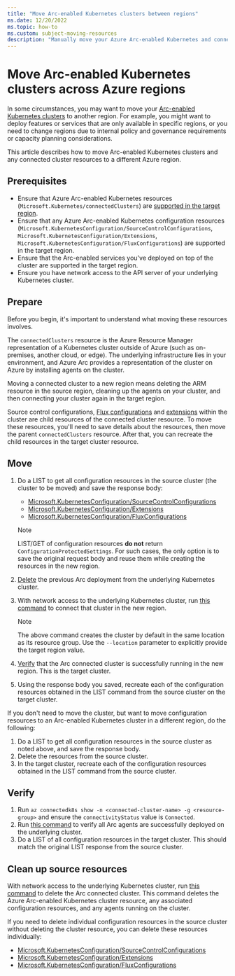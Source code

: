 ```yaml
---
title: "Move Arc-enabled Kubernetes clusters between regions"
ms.date: 12/20/2022
ms.topic: how-to
ms.custom: subject-moving-resources
description: "Manually move your Azure Arc-enabled Kubernetes and connected cluster resources between regions."
---
```


# Move Arc-enabled Kubernetes clusters across Azure regions

In some circumstances, you may want to move your [Arc-enabled Kubernetes clusters](overview.md) to another region. For example, you might want to deploy features or services that are only available in specific regions, or you need to change regions due to internal policy and governance requirements or capacity planning considerations.

This article describes how to move Arc-enabled Kubernetes clusters and any connected cluster resources to a different Azure region.

## Prerequisites

- Ensure that Azure Arc-enabled Kubernetes resources (`Microsoft.Kubernetes/connectedClusters`) are [supported in the target region](https://azure.microsoft.com/explore/global-infrastructure/products-by-region/?products=azure-arc).
- Ensure that any Azure Arc-enabled Kubernetes configuration resources (`Microsoft.KubernetesConfiguration/SourceControlConfigurations`, `Microsoft.KubernetesConfiguration/Extensions`, `Microsoft.KubernetesConfiguration/FluxConfigurations`) are supported in the target region.
- Ensure that the Arc-enabled services you've deployed on top of the cluster are supported in the target region.
- Ensure you have network access to the API server of your underlying Kubernetes cluster.

## Prepare

Before you begin, it's important to understand what moving these resources involves.

The `connectedClusters` resource is the Azure Resource Manager representation of a Kubernetes cluster outside of Azure (such as on-premises, another cloud, or edge). The underlying infrastructure lies in your environment, and Azure Arc provides a representation of the cluster on Azure by installing agents on the cluster.

Moving a connected cluster to a new region means deleting the ARM resource in the source region, cleaning up the agents on your cluster, and then connecting your cluster again in the target region.

Source control configurations, [Flux configurations](conceptual-gitops-flux2.md) and [extensions](conceptual-extensions.md) within the cluster are child resources of the connected cluster resource. To move these resources, you'll need to save details about the resources, then move the parent `connectedClusters` resource. After that, you can recreate the child resources in the target cluster resource.

## Move

1. Do a LIST to get all configuration resources in the source cluster (the cluster to be moved) and save the response body:

   - [Microsoft.KubernetesConfiguration/SourceControlConfigurations](/cli/azure/k8s-configuration?view=azure-cli-latest&preserve-view=true#az-k8sconfiguration-list)
   - [Microsoft.KubernetesConfiguration/Extensions](/cli/azure/k8s-extension?view=azure-cli-latest&preserve-view=true#az-k8s-extension-list)
   - [Microsoft.KubernetesConfiguration/FluxConfigurations](/cli/azure/k8s-configuration/flux?view=azure-cli-latest&preserve-view=true#az-k8s-configuration-flux-list)

   > [!NOTE]
   > LIST/GET of configuration resources **do not** return `ConfigurationProtectedSettings`. For such cases, the only option is to save the original request body and reuse them while creating the resources in the new region.

1. [Delete](./move-regions.md#clean-up-source-resources) the previous Arc deployment from the underlying Kubernetes cluster.
1. With network access to the underlying Kubernetes cluster, run [this command](./quickstart-connect-cluster.md?tabs=azure-cli#connect-an-existing-kubernetes-cluster) to connect that cluster in the new region.

   > [!NOTE]
   > The above command creates the cluster by default in the same location as its resource group. Use the `--location` parameter to explicitly provide the target region value.

1. [Verify](#verify) that the Arc connected cluster is successfully running in the new region. This is the target cluster.
1. Using the response body you saved, recreate each of the configuration resources obtained in the LIST command from the source cluster on the target cluster.

If you don't need to move the cluster, but want to move configuration resources to an Arc-enabled Kubernetes cluster in a different region, do the following:

1. Do a LIST to get all configuration resources in the source cluster as noted above, and save the response body.
1. Delete the resources from the source cluster.
1. In the target cluster, recreate each of the configuration resources obtained in the LIST command from the source cluster.

## Verify

1. Run `az connectedk8s show -n <connected-cluster-name> -g <resource-group>` and ensure the `connectivityStatus` value is `Connected`.
1. Run [this command](./quickstart-connect-cluster.md?tabs=azure-cli#view-azure-arc-agents-for-kubernetes) to verify all Arc agents are successfully deployed on the underlying cluster.
1. Do a LIST of all configuration resources in the target cluster. This should match the original LIST response from the source cluster.

## Clean up source resources

With network access to the underlying Kubernetes cluster, run [this command](./quickstart-connect-cluster.md?tabs=azure-cli#clean-up-resources) to delete the Arc connected cluster. This command deletes the Azure Arc-enabled Kubernetes cluster resource, any associated configuration resources, and any agents running on the cluster.

If you need to delete individual configuration resources in the source cluster without deleting the cluster resource, you can delete these resources individually:

- [Microsoft.KubernetesConfiguration/SourceControlConfigurations](/cli/azure/k8s-configuration?view=azure-cli-latest&preserve-view=true#az-k8s-configuration-delete)
- [Microsoft.KubernetesConfiguration/Extensions](/cli/azure/k8s-extension?view=azure-cli-latest&preserve-view=true#az-k8s-extension-delete)
- [Microsoft.KubernetesConfiguration/FluxConfigurations](/cli/azure/k8s-configuration/flux?view=azure-cli-latest&preserve-view=true#az-k8s-configuration-flux-delete)
